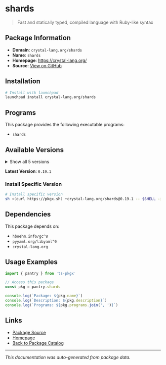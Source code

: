 # shards

> Fast and statically typed, compiled language with Ruby-like syntax

## Package Information

- **Domain**: `crystal-lang.org/shards`
- **Name**: `shards`
- **Homepage**: https://crystal-lang.org/
- **Source**: [View on GitHub](https://github.com/pkgxdev/pantry/tree/main/projects/crystal-lang.org/shards/package.yml)

## Installation

```bash
# Install with launchpad
launchpad install crystal-lang.org/shards
```

## Programs

This package provides the following executable programs:

- `shards`

## Available Versions

<details>
<summary>Show all 5 versions</summary>

- `0.19.1`, `0.19.0`, `0.18.0`, `0.17.4`, `0.17.3`

</details>

**Latest Version**: `0.19.1`

### Install Specific Version

```bash
# Install specific version
sh <(curl https://pkgx.sh) +crystal-lang.org/shards@0.19.1 -- $SHELL -i
```

## Dependencies

This package depends on:

- `hboehm.info/gc^8`
- `pyyaml.org/libyaml^0`
- `crystal-lang.org`

## Usage Examples

```typescript
import { pantry } from 'ts-pkgx'

// Access this package
const pkg = pantry.shards

console.log(`Package: ${pkg.name}`)
console.log(`Description: ${pkg.description}`)
console.log(`Programs: ${pkg.programs.join(', ')}`)
```

## Links

- [Package Source](https://github.com/pkgxdev/pantry/tree/main/projects/crystal-lang.org/shards/package.yml)
- [Homepage](https://crystal-lang.org/)
- [Back to Package Catalog](../../../package-catalog.md)

---

*This documentation was auto-generated from package data.*
